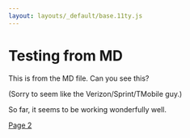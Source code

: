```yaml
---
layout: layouts/_default/base.11ty.js
---
```


# Testing from MD

This is from the MD file. Can you see this?

(Sorry to seem like the Verizon/Sprint/TMobile guy.)

So far, it seems to be working wonderfully well.

[Page 2](/page2)